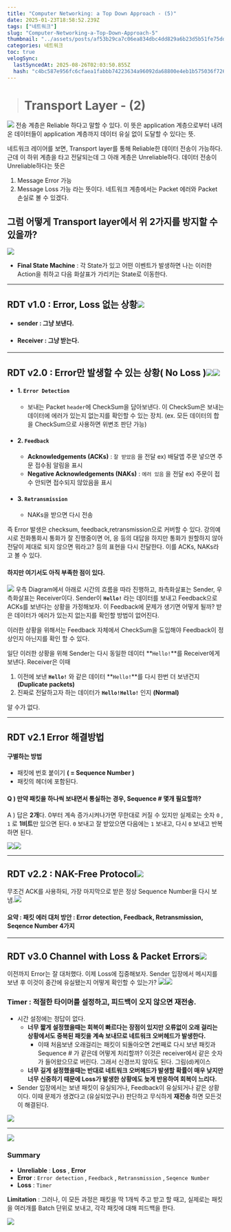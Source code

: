 ```yaml
---
title: "Computer Networking: a Top Down Approach - (5)"
date: 2025-01-23T18:58:52.239Z
tags: ["네트워크"]
slug: "Computer-Networking-a-Top-Down-Approach-5"
thumbnail: "../assets/posts/af53b29ca7c06ea834dbc4dd829a6b23d5b51fe75dd24bc8a2c7e231aa28981e.png"
categories: 네트워크
toc: true
velogSync:
  lastSyncedAt: 2025-08-26T02:03:50.855Z
  hash: "c4bc587e956fc6cfaea1fabbb74223634a96092da68800e4eb1b575036f72611"
---
```


> # Transport Layer - (2)

![](/assets/posts/fc049a30ad4eafab7e37b36ff62145faa74814fd13e311f5fe972362db9ac61f.png)
전송 계층은 Reliable 하다고 말할 수 있다. 이 뜻은 application 계층으로부터 내려온 데이터들이 application 계층까지 데이터 유실 없이 도달할 수 있다는 뜻. 

네트워크 레이어를 보면, Transport layer를 통해 Reliable한 데이터 전송이 가능하다.
근데 이 하위 계층을 타고 전달되는데 그 아래 계층은 Unreliable하다. 데이터 전송이 Unreliable하다는 뜻은

1. Message Error 가능
2. Message Loss 가능
라는 뜻이다. 네트워크 계층에서는 Packet 에러와 Packet 손실로 볼 수 있겠다.

그럼 어떻게 Transport layer에서 위 2가지를 방지할 수 있을까?
---
![](/assets/posts/6b248b70c78e26112d6532b8a60b4b741b52218ca94d4167a019e042aed4a305.png)
- **Final State Machine** : 각 State가 있고 어떤 이벤트가 발생하면 나는 이러한 Action을 취하고 다음 화살표가 가리키는 State로 이동한다.

---

## RDT v1.0 : Error, Loss 없는 상황![](/assets/posts/316a25d223a070b978cc8c6158a41adf89ae7edc7c8aed251ce26c1cc4cd79c3.png)
- #### sender : 그냥 보낸다.
- #### Receiver : 그냥 받는다.

---

## RDT v2.0 : Error만 발생할 수 있는 상황( No Loss )![](/assets/posts/3558712b1b082cccca1b7ead3e42ea04a4209931bc145825d71ff79c167c65de.png)![](/assets/posts/c278c7eab3bdc7fba33956044ca87056e9e77c6bf29cfee4015a7771b41cc17f.png)
- #### 1. `Error Detection`
  - 보내는 Packet `header`에 CheckSum을 담아보낸다. 이 CheckSum은 보내는 데이터에 에러가 있는지 없는지를 확인할 수 있는 장치. (ex. 모든 데이터의 합을 CheckSum으로 사용하면 위변조 판단 가능)
- #### 2. `Feedback`
  - **Acknowledgements (ACKs)** : `잘 받았음` 을 전달 ex) 배달앱 주문 넣으면 주문 접수됨 알림을 표시
  - **Negative Acknowledgements (NAKs)** : `에러 있음` 을 전달 ex) 주문이 접수 안되면 접수되지 않았음을 표시
- #### 3. `Retransmission`
  - NAKs을 받으면 다시 전송

즉 Error 발생은 checksum, feedback,retransmission으로 커버할 수 있다.
강의예시로 전화통화시 통화가 잘 진행중이면 어, 응 등의 대답을 하지만 통화가 원할하지 않아 전달이 제대로 되지 않으면 뭐라고? 등의 표현을 다시 전달한다. 이를 ACKs, NAKs라고 볼 수 있다. 

#### 하지만 여기서도 아직 부족한 점이 있다. 
![](/assets/posts/1672257f3db34f3431818d408c103574e3b42b1160969751b2bfe500856672f3.png)
우측 Diagram에서 아래로 시간의 흐름을 따라 진행하고, 좌측화살표는 Sender, 우측화살표는 Receiver이다. Sender이 **`Hello!`** 라는 데이터를 보내고 Feedback으로 ACKs를 보낸다는 상황을 가정해보자. 이 Feedback에 문제가 생기면 어떻게 될까? 받은 데이터가 에러가 있는지 없는지를 확인할 방법이 없어진다. 

이러한 상황을 위해서는 Feedback 자체에서 CheckSum을 도입해야 Feedback이 정상인지 아닌지를 확인 할 수 있다.

일단 이러한 상황을 위해 Sender는 다시 동일한 데이터 **`Hello!`**를 Receiver에게 보낸다. Receiver은 이때 

1. 이전에 보낸 **`Hello!`** 와 같은 데이터 **`Hello!`**를 다시 한번 더 보낸건지 **(Duplicate packets)**
2. 진짜로 전달하고자 하는 데이터가 **`Hello!Hello!`** 인지 **(Normal)**

알 수가 없다. 

---

## RDT v2.1 Error 해결방법

#### 구별하는 방법
- 패킷에 번호 붙이기 **( = Sequence Number )**
- 패킷의 헤더에 포함된다.

#### Q ) 만약 패킷을 하나씩 보내면서 통실하는 경우, Sequence # 몇개 필요할까?
A ) 답은 **2개**다. 0부터 계속 증가시켜나가면 무한대로 커질 수 있지만 실제로는 숫자 `0` , `1` 로 **1비트**만 있으면 된다. `0` 보내고 잘 받았으면 다음에는 `1` 보내고, 다시 `0` 보내고 반복하면 된다. 

![](/assets/posts/3720d2059eea9cfab76760dfc933b405749a242406ddbdc0305a8feed26320f4.png)![](/assets/posts/6d7e9a2dfcd40115ffac211b33eb25a378f97701853d75f215845f957c729c16.png)

---

## RDT v2.2 : NAK-Free Protocol![](/assets/posts/5ef1688735f301ea9239c2696472d7d9f2bbeb80d09a7c69739bdca9a04ecab9.png)

무조건 ACK를 사용하되, 가장 마지막으로 받은 정상 Sequence Number을 다시 보냄.![](/assets/posts/2cd4e76e374630085463a7fceb1d632ecea07f07c4b85f6afd722586b24a4295.png)

#### 요약 : 패킷 에러 대처 방안 : Error detection, Feedback, Retransmission, Seqence Number 4가지

---

## RDT v3.0 Channel with Loss & Packet Errors![](/assets/posts/49b53d654d245945bd5b5223d600c26d060ccbeea13dde976ce16d09b52467bc.png)

이전까지 Error는 잘 대처했다. 이제 Loss에 집중해보자.
Sender 입장에서 메시지를 보낸 후 이것이 중간에 유실됐는지 어떻게 확인할 수 있는가?
![](/assets/posts/953e6c6d1bc18586b15e08df9700e783c543d48eb45c7854f2ffb18bf5ad0bdb.png)![](/assets/posts/8c0fd6f0c2d3c41a0a230cbbec8d3cd7d8ea07d2e171e3d9d88ed60728129054.png)

### **Timer** : **적절한 타이머를 설정하고, 피드백이 오지 않으면 재전송.**
- 시간 설정에는 정답이 없다.
  - **너무 짧게 설정했을때는 회복이 빠르다는 장점이 있지만 오류없이 오래 걸리는 상황에서도 중복된 패킷을 계속 보내므로 네트워크 오버헤드가 발생한다.**
     - 이때 처음보낸 오래걸리는 패킷이 되돌아오면 2번째로 다시 보낸 패킷과 Sequence # 가 같은데 어떻게 처리할까? 이것은 receiver에서 같은 숫자가 들어왔으므로 버린다. 그래서 신경쓰지 않아도 된다. 그림(d)케이스
  - **너무 길게 설정했을때는 반대로 네트워크 오버헤드가 발생할 확률이 매우 낮지만 너무 신중하기 때문에 Loss가 발생한 상황에도 늦게 반응하여 회복이 느리다.**
- Sender 입장에서는 보낸 패킷이 유실되거나, Feedback이 유실되거나 같은 상황이다. 이때 문제가 생겼다고 (유실되었구나) 판단하고 무식하게 **재전송** 하면 모든것이 해결된다.

![](/assets/posts/e25e1de2bf5743e454e252e6c2e8baf88a43f989d8125b82ee2354acd2024508.png)

---

![](/assets/posts/13f81bc0fab6cd0e5dd007f114d218b1927ca019fecaf3f9487b91a1e312942c.png)
### Summary

- **Unreliable** : **Loss** , **Error**
- **Error** : `Error detection` , `Feedback` , `Retransmission` , `Seqence Number`
- **Loss** : `Timer`

**Limitation** :
그러나, 이 모든 과정은 패킷을 딱 1개씩 주고 받고 할 때고, 실제로는 패킷을 여러개를 Batch 단위로 보내고, 각각 패킷에 대해 피드백을 한다.

![](/assets/posts/d9be97d896e7f9bacaac3a40f8c84c4a73ac04c7b59e5be4f376b2312f4f7930.png)
